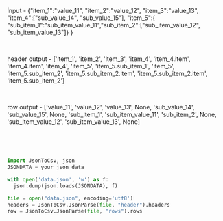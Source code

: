 
İnput - {"item_1":"value_11",
   "item_2":"value_12",
   "item_3":"value_13",
   "item_4":["sub_value_14", "sub_value_15"],   "item_5":{       "sub_item_1":"sub_item_value_11","sub_item_2":["sub_item_value_12", "sub_item_value_13"]} }
   
<br>

header output - ['item_1', 'item_2', 'item_3', 'item_4', 'item_4.item', 'item_4.item', 'item_4', 'item_5', 'item_5.sub_item_1', 'item_5', 'item_5.sub_item_2', 'item_5.sub_item_2.item', 'item_5.sub_item_2.item', 'item_5.sub_item_2']

<br>

row output - ['value_11', 'value_12', 'value_13', None, 'sub_value_14', 'sub_value_15', None, 'sub_item_1', 'sub_item_value_11', 'sub_item_2', None, 'sub_item_value_12', 'sub_item_value_13', None]

<br>
<br>

```python

import JsonToCsv, json
JSONDATA = your json data

with open('data.json', 'w') as f:
  json.dump(json.loads(JSONDATA), f)
   
file = open("data.json", encoding='utf8')
headers = JsonToCsv.JsonParse(file, "header").headers
row = JsonToCsv.JsonParse(file, "rows").rows
```

